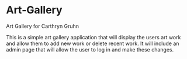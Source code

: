 # Art-Gallery
Art Gallery for Carthryn Gruhn

This is a simple art gallery application that will display the users art work and allow them to add new work or delete recent work. It will include an admin page that will allow the user to log in and make these changes.
